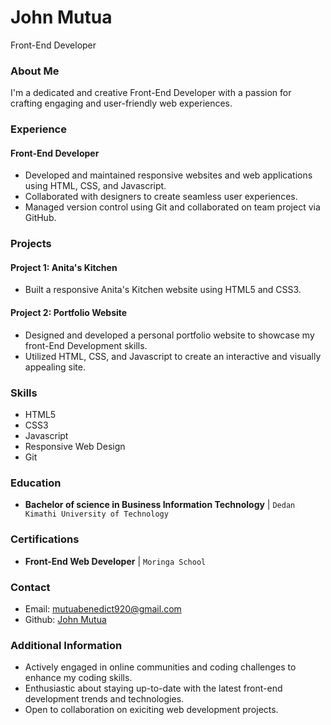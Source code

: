 # John Mutua
Front-End Developer

### About Me
I'm a dedicated and creative Front-End Developer with a passion for crafting engaging and user-friendly web experiences.

### Experience
#### Front-End Developer
- Developed and maintained responsive websites and web applications using HTML, CSS, and Javascript.
- Collaborated with designers to create seamless user experiences.
- Managed version control using Git and collaborated on team project via GitHub.

### Projects

#### Project 1: Anita's Kitchen
- Built a responsive Anita's Kitchen website using HTML5 and CSS3.

#### Project 2: Portfolio Website
- Designed and developed a personal portfolio website to showcase my front-End Development skills.
- Utilized HTML, CSS, and Javascript to  create an interactive and visually appealing site.

### Skills
- HTML5
- CSS3
- Javascript
- Responsive Web Design
- Git

### Education
- **Bachelor of science in Business Information Technology** | `Dedan Kimathi University of Technology`

### Certifications
- **Front-End Web Developer** | `Moringa School`

### Contact
- Email: [mutuabenedict920@gmail.com](mutuabenedict920@gmail.com)
- Github: [John Mutua](https://github.com/Issa783)
### Additional Information
- Actively engaged in online communities and coding challenges to enhance my coding skills.
- Enthusiastic about staying up-to-date with the latest front-end development trends and technologies.
- Open to collaboration on exiciting web development projects.